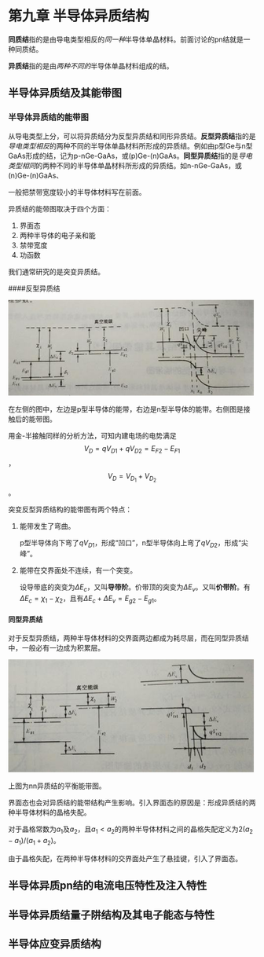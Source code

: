 # 第九章 半导体异质结构

**同质结**指的是由导电类型相反的*同一种*半导体单晶材料。前面讨论的pn结就是一种同质结。

**异质结**指的是由*两种不同的*半导体单晶材料组成的结。

## 半导体异质结及其能带图

### 半导体异质结的能带图

从导电类型上分，可以将异质结分为反型异质结和同形异质结。**反型异质结**指的是*导电类型相反*的两种不同的半导体单晶材料所形成的异质结。例如由p型Ge与n型GaAs形成的结，记为p-nGe-GaAs，或(p)Ge-(n)GaAs。**同型异质结**指的是*导电类型相同*的两种不同的半导体单晶材料所形成的异质结。如n-nGe-GaAs，或(n)Ge-(n)GaAs、

一般把禁带宽度较小的半导体材料写在前面。

异质结的能带图取决于四个方面：

1.  界面态
2.  两种半导体的电子亲和能
3.  禁带宽度
4.  功函数

我们通常研究的是突变异质结。

####反型异质结

![semiconductor_heterojunction_1](pictures/chapter_9/semiconductor_heterojunction_1.JPG)

在左侧的图中，左边是p型半导体的能带，右边是n型半导体的能带。右侧图是接触后的能带图。

用金-半接触同样的分析方法，可知内建电场的电势满足$$V_D = qV_{D1} + qV_{D2} = E_{F2} - E_{F1}$$，$$V_D = V_{D_1} + V_{D_2}$$。

突变反型异质结构的能带图有两个特点：

1.  能带发生了弯曲。

    p型半导体向下弯了$qV_{D1}$，形成“凹口”，n型半导体向上弯了$qV_{D2}$，形成“尖峰”。

2.  能带在交界面处不连续，有一个突变。

    设导带底的突变为$\Delta E_c$，又叫**导带阶**。价带顶的突变为$\Delta E_v$。又叫**价带阶**。有$\Delta E_c = \chi_1 - \chi_2$，且有$\Delta E_c + \Delta E_v = E_{g2} - E_{g1}$。

#### 同型异质结

对于反型异质结，两种半导体材料的交界面两边都成为耗尽层，而在同型异质结中，一般必有一边成为积累层。

![semiconductor_heterojunction_2](pictures/chapter_9/semiconductor_heterojunction_2.JPG)

上图为nn异质结的平衡能带图。



界面态也会对异质结的能带结构产生影响。引入界面态的原因是：形成异质结的两种半导体材料的晶格失配。

对于晶格常数为$a_1$及$a_2$，且$a_1 \lt a_2$的两种半导体材料之间的晶格失配定义为$2(a_2 - a_1)/(a_1 + a_2)$。

由于晶格失配，在两种半导体材料的交界面处产生了悬挂键，引入了界面态。

## 半导体异质pn结的电流电压特性及注入特性

## 半导体异质结量子阱结构及其电子能态与特性

## 半导体应变异质结构

